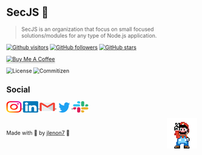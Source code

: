 # SecJS 📙

> SecJS is an organization that focus on small focused solutions/modules for any type of Node.js application.

[![Github visitors](https://visitor-badge.glitch.me/badge?page_id=secjs.visitor-badge)](https://github.com/secjs)
[![GitHub followers](https://img.shields.io/github/followers/jlenon7.svg?style=social&label=Follow&maxAge=2592000)](https://github.com/jlenon7?tab=followers)
[![GitHub stars](https://img.shields.io/github/stars/secjs/.github.svg?style=social&label=Star&maxAge=2592000)](https://github.com/secjs/.github/stargazers/)

<p>
    <a href="https://www.buymeacoffee.com/secjs" target="_blank"><img src="https://www.buymeacoffee.com/assets/img/custom_images/orange_img.png" alt="Buy Me A Coffee" style="height: 41px !important;width: 174px !important;box-shadow: 0px 3px 2px 0px rgba(190, 190, 190, 0.5) !important;-webkit-box-shadow: 0px 3px 2px 0px rgba(190, 190, 190, 0.5) !important;" ></a>
</p>

<p>
    <img alt="License" src="https://img.shields.io/badge/license-MIT-brightgreen?style=for-the-badge&logo=appveyor" />
    <img alt="Commitizen" src="https://img.shields.io/badge/commitizen-friendly-brightgreen?style=for-the-badge&logo=appveyor" />
</p>

## Social

<p>
  <a href="https://www.instagram.com/lenonsec/" target="_blank">
    <img align="center" src="icons/instagram.svg" alt="Instagram" height="30" width="40" />
  </a>

  <a href="https://www.linkedin.com/in/jo%C3%A3o-lenon-873480194/" target="_blank">
    <img align="center" src="icons/linkedin.svg" alt="LinkedIn" height="30" width="40" />
  </a>

  <a href="mailto:lenonSec7@gmail.com?subject=Hello%20again" target="_blank">
    <img align="center" src="icons/gmail.svg" alt="Gmail" height="30" width="40" />
  </a>

  <a href="https://twitter.com/lenonsec7" target="_blank">
    <img align="center" src="icons/twitter.svg" alt="Twitter" height="30" width="40" />
  </a>

  <a href="https://join.slack.com/t/athenna-workspace/shared_invite/zt-12m729t01-qv7iD0eFdyQWS9mhSfCSmQ" target="_blank">
    <img align="center" src="icons/slack.svg" alt="Twitter" height="30" width="40" />
  </a>
</p>

<img src="mario.png" width="80px" align="right" hspace="1px" vspace="1px"  alt="Mario"/>

<br/>

Made with 🖤 by [jlenon7](https://github.com/jlenon7) :wave:
